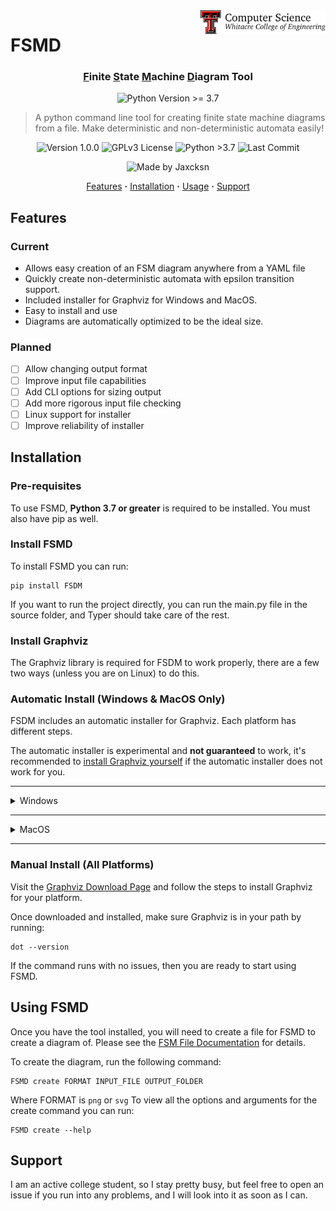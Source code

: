 <picture>
         <source media="(prefers-color-scheme: dark)" srcset="https://raw.githubusercontent.com/jaxcksn/jaxcksn/main/files/Lockup_Github_Dark.svg">
        <img alt="Texas Tech Computer Science - Whitacre College of Engineering" src="https://raw.githubusercontent.com/jaxcksn/jaxcksn/main/files/Lockup_Github.svg" width="200" align="right">
</picture>

# FSMD

<div align="center">

### <u>F</u>inite <u>S</u>tate <u>M</u>achine <u>D</u>iagram Tool

![Python Version >= 3.7](https://flat.badgen.net/pypi/python/FSMD)

</div>

> A python command line tool for creating finite state machine diagrams from a file. Make deterministic and non-deterministic automata easily!

<div align="center">

![Version 1.0.0](https://flat.badgen.net/pypi/v/FSMD/?color=cyan&icon=pypi) ![GPLv3 License](https://flat.badgen.net/badge/license/GPLv3/blue) ![Python >3.7](https://flat.badgen.net/pypi/dm/FSMD/?label=downloads&color=purple) ![Last Commit](https://flat.badgen.net/github/last-commit/jaxcksn/FSMD)

![Made by Jaxcksn](https://flat.badgen.net/badge/Made%20with%20%E2%99%A5%20by/Jaxcksn/red)

</div>

<div align="center">

[Features](#features) **·** [Installation](#installation) **·** [Usage](#using-fsmd) **·** [Support](#support)

</div>

## Features

### Current

- Allows easy creation of an FSM diagram anywhere from a YAML file
- Quickly create non-deterministic automata with epsilon transition support.
- Included installer for Graphviz for Windows and MacOS.
- Easy to install and use
- Diagrams are automatically optimized to be the ideal size.

### Planned

- [ ] Allow changing output format
- [ ] Improve input file capabilities
- [ ] Add CLI options for sizing output
- [ ] Add more rigorous input file checking
- [ ] Linux support for installer
- [ ] Improve reliability of installer

## Installation

### Pre-requisites

To use FSMD, **Python 3.7 or greater** is required to be installed. You must also have pip as well.

### Install FSMD

To install FSMD you can run:

```
pip install FSDM
```

If you want to run the project directly, you can run the main.py file in the source folder, and Typer should take care of the rest.

### Install Graphviz

The Graphviz library is required for FSDM to work properly, there are a few two ways (unless you are on Linux) to do this.

### Automatic Install (Windows & MacOS Only)

FSDM includes an automatic installer for Graphviz. Each platform has different steps.

The automatic installer is experimental and **not guaranteed** to work, it's recommended to [install Graphviz yourself](#manual-install-all-platforms) if the automatic installer does not work for you.

---

<details>
    <summary>Windows</summary>

#### Usage

To install on Windows, run the following command:

    FSDM install

_Note:_ The windows installer does not add the Graphviz executables to your system path. It instead installs to a location in `%LOCALAPPDATA`, which is added to the PATH only when running FSDM. If you don't know what this means, don't worry about it.

</details>

---

<details>
    <summary>MacOS</summary>

#### Requirements

Automatic installation on MacOS **requires Homebrew** to be installed. You can install it by following the steps on [this page](https://brew.sh/).

#### Usage

Once you meet all the requirements, run the following command:

    FSDM install

</details>

---

### Manual Install (All Platforms)

Visit the [Graphviz Download Page](https://graphviz.org/download/) and follow the steps to install Graphviz for your platform.

Once downloaded and installed, make sure Graphviz is in your path by running:

    dot --version

If the command runs with no issues, then you are ready to start using FSMD.

## Using FSMD

Once you have the tool installed, you will need to create a file for FSMD to create a diagram of. Please see the [FSM File Documentation](./docs/fsmfile.md) for details.

To create the diagram, run the following command:

    FSMD create FORMAT INPUT_FILE OUTPUT_FOLDER

Where FORMAT is `png` or `svg`
To view all the options and arguments for the create command you can run:

    FSMD create --help

## Support

I am an active college student, so I stay pretty busy, but feel free to open an issue if you run into any problems, and I will look into it as soon as I can.

